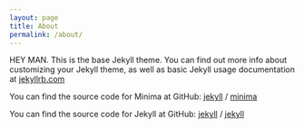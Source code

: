 ```yaml
---
layout: page
title: About
permalink: /about/
---
```


HEY MAN. This is the base Jekyll theme. You can find out more info about customizing your Jekyll theme, as well as basic Jekyll usage documentation at [jekyllrb.com](https://jekyllrb.com/)

You can find the source code for Minima at GitHub:
[jekyll][jekyll-organization] /
[minima](https://github.com/jekyll/minima)

You can find the source code for Jekyll at GitHub:
[jekyll][jekyll-organization] /
[jekyll](https://github.com/jekyll/jekyll)


[jekyll-organization]: https://github.com/jekyll
